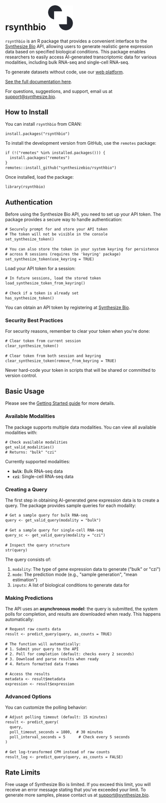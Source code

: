 # rsynthbio <img src="assets/logomark.png" style="width: 80px;" alt="Logomark">

`rsynthbio` is an R package that provides a convenient interface to the [Synthesize Bio](https://www.synthesize.bio/) API, allowing users to generate realistic gene expression data based on specified biological conditions. This package enables researchers to easily access AI-generated transcriptomic data for various modalities, including bulk RNA-seq and single-cell RNA-seq.

To generate datasets without code, use our [web platform](https://app.synthesize.bio/datasets/).

[See the full documentation here](https://synthesizebio.github.io/rsynthbio/).

For questions, suggestions, and support, email us at [support@synthesize.bio](mailto:support@synthesize.bio).

## How to Install

You can install `rsynthbio` from CRAN:

```
install.packages("rsynthbio")
```

To install the development version from GitHub, use the `remotes` package:

```
if (!("remotes" %in% installed.packages())) {
  install.packages("remotes")
}
remotes::install_github("synthesizebio/rsynthbio")
```

Once installed, load the package:

```
library(rsynthbio)
```

## Authentication

Before using the Synthesize Bio API, you need to set up your API token. The package provides a secure way to handle authentication:

```
# Securely prompt for and store your API token
# The token will not be visible in the console
set_synthesize_token()

# You can also store the token in your system keyring for persistence
# across R sessions (requires the 'keyring' package)
set_synthesize_token(use_keyring = TRUE)
```

Load your API token for a session:

```
# In future sessions, load the stored token
load_synthesize_token_from_keyring()

# Check if a token is already set
has_synthesize_token()
```

You can obtain an API token by registering at [Synthesize Bio](https://app.synthesize.bio).

### Security Best Practices

For security reasons, remember to clear your token when you're done:

```
# Clear token from current session
clear_synthesize_token()

# Clear token from both session and keyring
clear_synthesize_token(remove_from_keyring = TRUE)
```

Never hard-code your token in scripts that will be shared or committed to version control.

## Basic Usage

Please see the [Getting Started guide](https://synthesizebio.github.io/rsynthbio/articles/getting-started.html) for more details.

### Available Modalities

The package supports multiple data modalities. You can view all available modalities with:

```
# Check available modalities
get_valid_modalities()
# Returns: "bulk" "czi"
```

Currently supported modalities:

- **`bulk`**: Bulk RNA-seq data
- **`czi`**: Single-cell RNA-seq data

### Creating a Query

The first step in obtaining AI-generated gene expression data is to create a query. The package provides sample queries for each modality:

```
# Get a sample query for bulk RNA-seq
query <- get_valid_query(modality = "bulk")

# Get a sample query for single-cell RNA-seq
query_sc <- get_valid_query(modality = "czi")

# Inspect the query structure
str(query)
```

The query consists of:

1. `modality`: The type of gene expression data to generate ("bulk" or "czi")
2. `mode`: The prediction mode (e.g., "sample generation", "mean estimation")
3. `inputs`: A list of biological conditions to generate data for

### Making Predictions

The API uses an **asynchronous model**: the query is submitted, the system polls for completion, and results are downloaded when ready. This happens automatically:

```
# Request raw counts data
result <- predict_query(query, as_counts = TRUE)

# The function will automatically:
# 1. Submit your query to the API
# 2. Poll for completion (default: checks every 2 seconds)
# 3. Download and parse results when ready
# 4. Return formatted data frames

# Access the results
metadata <- result$metadata
expression <- result$expression
```

### Advanced Options

You can customize the polling behavior:

```
# Adjust polling timeout (default: 15 minutes)
result <- predict_query(
  query,
  poll_timeout_seconds = 1800,  # 30 minutes
  poll_interval_seconds = 5      # Check every 5 seconds
)

# Get log-transformed CPM instead of raw counts
result_log <- predict_query(query, as_counts = FALSE)
```

## Rate Limits

Free usage of Synthesize Bio is limited.
If you exceed this limit, you will receive an error message stating that you've exceeded your limit.
To generate more samples, please contact us at [support@synthesize.bio](mailto:support@synthesize.bio).

